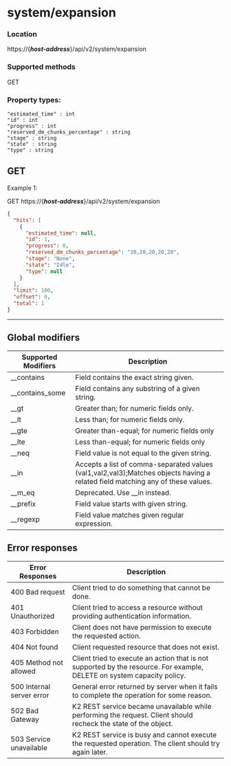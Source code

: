 # system/expansion

### Location
https://{***host-address***}/api/v2/system/expansion

### Supported methods
GET

### Property types:
 ```text
"estimated_time" : int
"id" : int
"progress" : int
"reserved_dm_chunks_percentage" : string
"stage" : string
"state" : string
"type" : string
 ```

## GET

Example 1:

GET https://{***host-address***}/api/v2/system/expansion
```json
{
  "hits": [
    {
      "estimated_time": null,
      "id": 1,
      "progress": 0,
      "reserved_dm_chunks_percentage": "20,20,20,20,20",
      "stage": "None",
      "state": "Idle",
      "type": null
    }
  ],
  "limit": 100,
  "offset": 0,
  "total": 1
}
```
---

## Global modifiers
| Supported Modifiers	| Description|
|-----------------------|------------|
|__contains	|Field contains the exact string given.|
|__contains_some	|Field contains any substring of a given string.|
|__gt	|Greater than; for numeric fields only.|
|__lt	|Less than; for numeric fields only.|
|__gte	|Greater than-equal; for numeric fields only|
|__lte	|Less than-equal; for numeric fields only|
|__neq	|Field value is not equal to the given string.|
|__in	|Accepts a list of comma-separated values (val1,val2,val3);Matches objects having a related field matching any of these values.|
|__m_eq	|Deprecated. Use __in instead.|
|__prefix	|Field value starts with given string.|
|__regexp	|Field value matches given regular expression.|

## Error responses

| Error Responses	| Description |
|-------------------|-------------|
|400 Bad request	|Client tried to do something that cannot be done.
|401 Unauthorized	|Client tried to access a resource without providing authentication information.
|403 Forbidden	|Client does not have permission to execute the requested action.
|404 Not found	|Client requested resource that does not exist.
|405 Method not allowed	|Client tried to execute an action that is not supported by the resource. For example, DELETE on system capacity policy.
|500 Internal server error	|General error returned by server when it fails to complete the operation for some reason.
|502 Bad Gateway	|K2 REST service became unavailable while performing the request. Client should recheck the state of the object.
|503 Service unavailable	|K2 REST service is busy and cannot execute the requested operation. The client should try again later.
